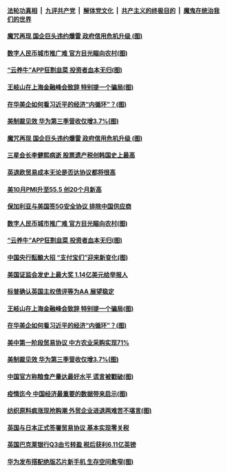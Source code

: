 ####  [法轮功真相](../../../../basic/blob/master/README.md?t=10260402) &nbsp;|&nbsp; [九评共产党](../../../../9ping.md/blob/master/README.md?t=10260402) &nbsp;|&nbsp; [解体党文化](../../../../jtdwh.md/blob/master/README.md?t=10260402)  &nbsp;|&nbsp; [共产主义的终极目的](../../../../gczydzjmd.md/blob/master/README.md?t=10260402) &nbsp;|&nbsp; [魔鬼在统治我们的世界](../../../../mgztzwmdsj.md/blob/master/README.md?t=10260402) 

#### [魔咒再现 国企巨头违约爆雷 政府信用危机升级&nbsp;(图)](../pages/p5/950391.md?t=10260402) 

#### [数字人民币城市推广难 官方目光瞄向农村(图)](../pages/p5/950292.md?t=10260402) 

#### [“云养牛”APP狂割韭菜 投资者血本无归(图)](../pages/p5/950328.md?t=10260402) 

#### [王岐山在上海金融峰会致辞 特别提一个骗局(图)](../pages/p5/950278.md?t=10260402) 

#### [在华美企如何看习近平的经济“内循环”？(图)](../pages/p5/950276.md?t=10260402) 

#### [美制裁见效 华为第三季营收仅增3.7%(图)](../pages/p5/950271.md?t=10260402) 

#### [魔咒再现 国企巨头违约爆雷 政府信用危机升级&nbsp;(图)](../pages/p5/950391.md?t=10260402) 

#### [三星会长李健熙病逝 股票遗产税创韩国史上最高](../pages/p5/950385.md?t=10260402) 

#### [英退欧贸易成本无论是否达协议都将很高](../pages/p5/950378.md?t=10260402) 

#### [美10月PMI升至55.5 创20个月新高](../pages/p5/950339.md?t=10260402) 

#### [保加利亚与美国签5G安全协议 排除中国供应商](../pages/p5/950338.md?t=10260402) 

#### [数字人民币城市推广难 官方目光瞄向农村(图)](../pages/p5/950292.md?t=10260402) 

#### [“云养牛”APP狂割韭菜 投资者血本无归(图)](../pages/p5/950328.md?t=10260402) 

#### [中国央行酝酿大招 “支付宝们”迎来新变化(图)](../pages/p5/950301.md?t=10260402) 

#### [美国证监会发史上最大奖 1.14亿美元给举报人](../pages/p5/950300.md?t=10260402) 

#### [标普确认英国主权债评等为AA 展望稳定](../pages/p5/950296.md?t=10260402) 

#### [王岐山在上海金融峰会致辞 特别提一个骗局(图)](../pages/p5/950278.md?t=10260402) 

#### [在华美企如何看习近平的经济“内循环”？(图)](../pages/p5/950276.md?t=10260402) 

#### [美中第一阶段贸易协议 中方农业采购实现71%](../pages/p5/950273.md?t=10260402) 

#### [美制裁见效 华为第三季营收仅增3.7%(图)](../pages/p5/950271.md?t=10260402) 

#### [中国官方称粮食产量达最好水平 谎言被戳破(图)](../pages/p5/950190.md?t=10260402) 

#### [疫情迄今 中国经济最重要的数据带来启示(图)](../pages/p5/950206.md?t=10260402) 

#### [纺织原料疯涨现抢购潮 外贸企业进退两难苦不堪言(图)](../pages/p5/950226.md?t=10260402) 

#### [英国与日本正式签署贸易协议 基本实现零关税](../pages/p5/950195.md?t=10260402) 

#### [英国巴克莱银行Q3由亏转盈 税后获利6.11亿英镑](../pages/p5/950182.md?t=10260402) 

#### [华为发布搭配绝版芯片新手机 生存空间愈窄(图)](../pages/p5/950174.md?t=10260402) 

